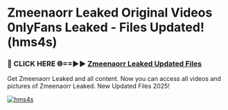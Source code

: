 # Zmeenaorr Leaked Original Videos 0nlyFans Leaked - Files Updated! (hms4s)

<h3>🔴 CLICK HERE 🌐==►► <a href="https://tinyurl.com/ms9xzufz" rel="nofollow">Zmeenaorr Leaked Updated Files</a></h3>

Get Zmeenaorr Leaked and all content. Now you can access all videos and pictures of Zmeenaorr Leaked. New Updated Files 2025!

[![hms4s](https://i.imgur.com/ppqm5kG.gif)](https://tinyurl.com/ms9xzufz)
